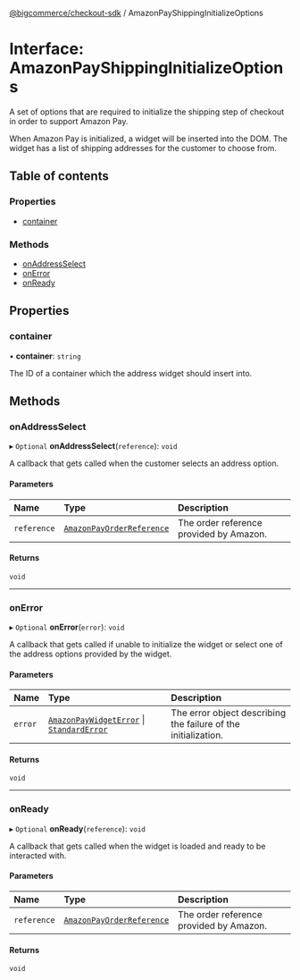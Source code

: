 [@bigcommerce/checkout-sdk](../README.md) / AmazonPayShippingInitializeOptions

# Interface: AmazonPayShippingInitializeOptions

A set of options that are required to initialize the shipping step of
checkout in order to support Amazon Pay.

When Amazon Pay is initialized, a widget will be inserted into the DOM. The
widget has a list of shipping addresses for the customer to choose from.

## Table of contents

### Properties

- [container](AmazonPayShippingInitializeOptions.md#container)

### Methods

- [onAddressSelect](AmazonPayShippingInitializeOptions.md#onaddressselect)
- [onError](AmazonPayShippingInitializeOptions.md#onerror)
- [onReady](AmazonPayShippingInitializeOptions.md#onready)

## Properties

### container

• **container**: `string`

The ID of a container which the address widget should insert into.

## Methods

### onAddressSelect

▸ `Optional` **onAddressSelect**(`reference`): `void`

A callback that gets called when the customer selects an address option.

#### Parameters

| Name | Type | Description |
| :------ | :------ | :------ |
| `reference` | [`AmazonPayOrderReference`](AmazonPayOrderReference.md) | The order reference provided by Amazon. |

#### Returns

`void`

___

### onError

▸ `Optional` **onError**(`error`): `void`

A callback that gets called if unable to initialize the widget or select
one of the address options provided by the widget.

#### Parameters

| Name | Type | Description |
| :------ | :------ | :------ |
| `error` | [`AmazonPayWidgetError`](AmazonPayWidgetError.md) \| [`StandardError`](../classes/StandardError.md) | The error object describing the failure of the initialization. |

#### Returns

`void`

___

### onReady

▸ `Optional` **onReady**(`reference`): `void`

A callback that gets called when the widget is loaded and ready to be
interacted with.

#### Parameters

| Name | Type | Description |
| :------ | :------ | :------ |
| `reference` | [`AmazonPayOrderReference`](AmazonPayOrderReference.md) | The order reference provided by Amazon. |

#### Returns

`void`
